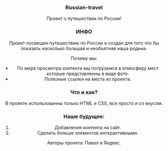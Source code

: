 
<!-- PROJECT LOGO -->
<br />
<div align="center">
  <a href="https://pavelpavelpavelpavel.github.io/russian-travel/">
  </a>

  <h3 align="center">Russian-travel</h3>

  <p align="center">
    Проект о путешествии по России!


<!-- ИНФО -->
### ИНФО

Проект посвещен путешествию по России и создан для того что бы показать насколько большая и необъятная наша родина. 


Почему мы:
*  По мере просмотра контента мы погрузимся в атмосферу мест которые представленны в виде фото.
*  Полезные ссылки на места из проекта.

<!-- Что и Как? -->
### Что и как?

В проекте использованны только HTML и CSS, все просто и со вкусом. 

### Наше будущее: 

1. Добавления контента на сайт.
2. Сделать больше элементов интерактивными.

<!-- Авторы -->
Авторы проекта: Павел и Яндекс.

